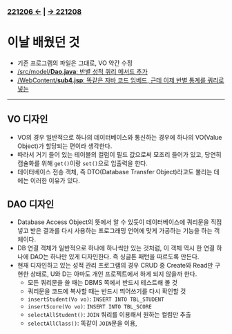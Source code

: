 ﻿### [221206 ←](/221205-_JSP/22-12/221206/) | [→ 221208](/221205-_JSP/22-12/221208/)

# 이날 배웠던 것

- 기존 프로그램의 파일은 그대로, VO 약간 수정
- [/src/model/**Dao.java**: 반별 성적 쿼리 메서드 추가](/221205-_JSP/22-12/221207/jspstudy56/HighScore/src/model/Dao.java)
- [/WebContent/**sub4.jsp**: 똑같은 자바 코드 임베드, 근데 이제 반별 통계를 쿼리로 넣는](/221205-_JSP/22-12/221207/jspstudy56/HighScore/WebContent/sub4.jsp)

---

## VO 디자인

- VO의 경우 일반적으로 하나의 데이터베이스와 통신하는 경우에 하나의 VO(Value Object)가 할당되는 편이라 생각한다.
- 따라서 거기 들어 있는 테이블의 컬럼이 필드 값으로써 모조리 들어가 있고, 당연히 캡슐화를 위해 `get()`이랑 `set()`으로 입출력을 한다.
- 데이터베이스 전송 객체, 즉 DTO(Database Transfer Object)라고도 불리는 데에는 이러한 이유가 있다.

## DAO 디자인

- Database Access Object의 뜻에서 알 수 있듯이 데이터베이스에 쿼리문을 직접 넣고 받은 결과를 다시 사용하는 프로그래밍 언어에 맞게 가공하는 기능을 하는 객체이다.
- DB 연결 객체가 일반적으로 하나에 하나씩만 있는 것처럼, 이 객체 역시 한 연결 하나에 DAO는 하나만 있게 디자인한다. 즉 싱글톤 패턴을 따르도록 만든다.
- 현재 디자인하고 있는 성적 관리 프로그램의 경우 CRUD 중 Create와 Read만 구현한 상태로, U와 D는 아마도 개인 프로젝트에서 하게 되지 않을까 한다.
    - 모든 쿼리문을 쓸 때는 DBMS 쪽에서 반드시 테스트해 볼 것
    - 쿼리문을 코드에 복사할 때는 반드시 띄어쓰기를 다시 확인할 것
    - `insertStudent(Vo vo)`: `INSERT INTO TBL_STUDENT`
    - `insertScore(Vo vo)`: `INSERT INTO TBL_SCORE`
    - `selectAllStudent()`: `JOIN` 쿼리를 이용해서 원하는 컬럼만 추출
    - `selectAllClass()`: 똑같이 `JOIN`문을 이용,